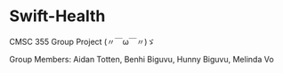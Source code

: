 # Swift-Health
CMSC 355 Group Project (〃￣ω￣〃)ゞ

Group Members: Aidan Totten, Benhi Biguvu, Hunny Biguvu, Melinda Vo 
